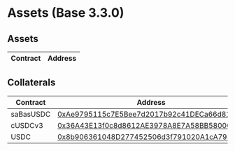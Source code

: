 # Assets (Base 3.3.0)

## Assets

| Contract | Address |
| -------- | ------- |

## Collaterals

| Contract  | Address                                                                                                               |
| --------- | --------------------------------------------------------------------------------------------------------------------- |
| saBasUSDC | [0xAe9795115c7E5Bee7d2017b92c41DECa66d81dcf](https://basescan.org/address/0xAe9795115c7E5Bee7d2017b92c41DECa66d81dcf) |
| cUSDCv3   | [0x36A43E13f0c8d8612AE3978A8E7A58BB58000923](https://basescan.org/address/0x36A43E13f0c8d8612AE3978A8E7A58BB58000923) |
| USDC      | [0x8b906361048D277452506d3f791020A1cA798aF3](https://basescan.org/address/0x8b906361048D277452506d3f791020A1cA798aF3) |
